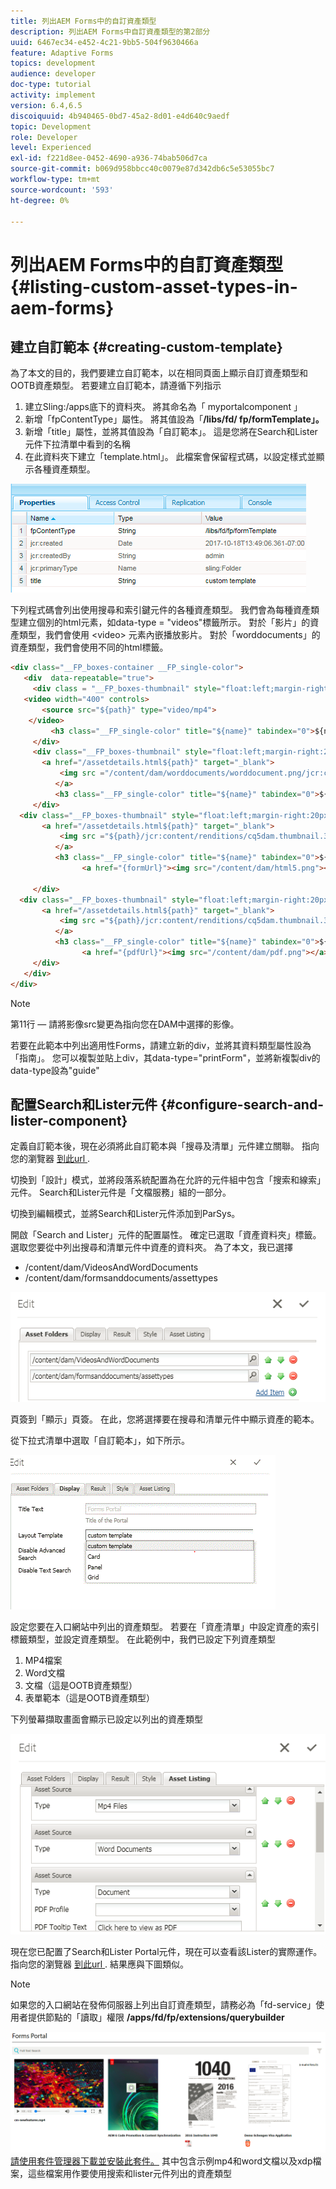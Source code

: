 ```yaml
---
title: 列出AEM Forms中的自訂資產類型
description: 列出AEM Forms中自訂資產類型的第2部分
uuid: 6467ec34-e452-4c21-9bb5-504f9630466a
feature: Adaptive Forms
topics: development
audience: developer
doc-type: tutorial
activity: implement
version: 6.4,6.5
discoiquuid: 4b940465-0bd7-45a2-8d01-e4d640c9aedf
topic: Development
role: Developer
level: Experienced
exl-id: f221d8ee-0452-4690-a936-74bab506d7ca
source-git-commit: b069d958bbcc40c0079e87d342db6c5e53055bc7
workflow-type: tm+mt
source-wordcount: '593'
ht-degree: 0%

---
```


# 列出AEM Forms中的自訂資產類型 {#listing-custom-asset-types-in-aem-forms}

## 建立自訂範本 {#creating-custom-template}

為了本文的目的，我們要建立自訂範本，以在相同頁面上顯示自訂資產類型和OOTB資產類型。 若要建立自訂範本，請遵循下列指示

1. 建立Sling:/apps底下的資料夾。 將其命名為「 myportalcomponent 」
1. 新增「fpContentType」屬性。 將其值設為「**/libs/fd/ fp/formTemplate」。**
1. 新增「title」屬性，並將其值設為「自訂範本」。 這是您將在Search和Lister元件下拉清單中看到的名稱
1. 在此資料夾下建立「template.html」。 此檔案會保留程式碼，以設定樣式並顯示各種資產類型。

![appsfolder](assets/appsfolder_.png)

下列程式碼會列出使用搜尋和索引鍵元件的各種資產類型。 我們會為每種資產類型建立個別的html元素，如data-type = &quot;videos&quot;標籤所示。 對於「影片」的資產類型，我們會使用 &lt;video> 元素內嵌播放影片。 對於「worddocuments」的資產類型，我們會使用不同的html標籤。

```html
<div class="__FP_boxes-container __FP_single-color">
   <div  data-repeatable="true">
     <div class = "__FP_boxes-thumbnail" style="float:left;margin-right:20px;" data-type = "videos">
   <video width="400" controls>
       <source src="${path}" type="video/mp4">
    </video>
         <h3 class="__FP_single-color" title="${name}" tabindex="0">${name}</h3>
     </div>
     <div class="__FP_boxes-thumbnail" style="float:left;margin-right:20px;" data-type = "worddocuments">
       <a href="/assetdetails.html${path}" target="_blank">
           <img src ="/content/dam/worddocuments/worddocument.png/jcr:content/renditions/cq5dam.thumbnail.319.319.png"/>
          </a>
          <h3 class="__FP_single-color" title="${name}" tabindex="0">${name}</h3>
     </div>
  <div class="__FP_boxes-thumbnail" style="float:left;margin-right:20px;" data-type = "xfaForm">
       <a href="/assetdetails.html${path}" target="_blank">
           <img src ="${path}/jcr:content/renditions/cq5dam.thumbnail.319.319.png"/>
          </a>
          <h3 class="__FP_single-color" title="${name}" tabindex="0">${name}</h3>
                <a href="{formUrl}"><img src="/content/dam/html5.png"></a><p>

     </div>
  <div class="__FP_boxes-thumbnail" style="float:left;margin-right:20px;" data-type = "printForm">
       <a href="/assetdetails.html${path}" target="_blank">
           <img src ="${path}/jcr:content/renditions/cq5dam.thumbnail.319.319.png"/>
          </a>
          <h3 class="__FP_single-color" title="${name}" tabindex="0">${name}</h3>
                <a href="{pdfUrl}"><img src="/content/dam/pdf.png"></a><p>
     </div>
   </div>
</div>
```

>[!NOTE]
>
>第11行 — 請將影像src變更為指向您在DAM中選擇的影像。
>
>若要在此範本中列出適用性Forms，請建立新的div，並將其資料類型屬性設為「指南」。 您可以複製並貼上div，其data-type=&quot;printForm&quot;，並將新複製div的data-type設為&quot;guide&quot;

## 配置Search和Lister元件 {#configure-search-and-lister-component}

定義自訂範本後，現在必須將此自訂範本與「搜尋及清單」元件建立關聯。 指向您的瀏覽器 [到此url ](http://localhost:4502/editor.html/content/AemForms/CustomPortal.html).

切換到「設計」模式，並將段落系統配置為在允許的元件組中包含「搜索和線索」元件。 Search和Lister元件是「文檔服務」組的一部分。

切換到編輯模式，並將Search和Lister元件添加到ParSys。

開啟「Search and Lister」元件的配置屬性。 確定已選取「資產資料夾」標籤。 選取您要從中列出搜尋和清單元件中資產的資料夾。 為了本文，我已選擇

* /content/dam/VideosAndWordDocuments
* /content/dam/formsanddocuments/assettypes

![assetfolder](assets/selectingassetfolders.png)

頁簽到「顯示」頁簽。 在此，您將選擇要在搜尋和清單元件中顯示資產的範本。

從下拉式清單中選取「自訂範本」，如下所示。

![搜索器](assets/searchandlistercomponent.gif)

設定您要在入口網站中列出的資產類型。 若要在「資產清單」中設定資產的索引標籤類型，並設定資產類型。 在此範例中，我們已設定下列資產類型

1. MP4檔案
1. Word文檔
1. 文檔（這是OOTB資產類型）
1. 表單範本（這是OOTB資產類型）

下列螢幕擷取畫面會顯示已設定以列出的資產類型

![assettypes](assets/assettypes.png)

現在您已配置了Search和Lister Portal元件，現在可以查看該Lister的實際運作。 指向您的瀏覽器 [到此url ](http://localhost:4502/content/AemForms/CustomPortal.html?wcmmode=disabled). 結果應與下圖類似。

>[!NOTE]
>
>如果您的入口網站在發佈伺服器上列出自訂資產類型，請務必為「fd-service」使用者提供節點的「讀取」權限 **/apps/fd/fp/extensions/querybuilder**

![assettypes](assets/assettypeslistings.png)
[請使用套件管理器下載並安裝此套件。](assets/customassettypekt1.zip) 其中包含示例mp4和word文檔以及xdp檔案，這些檔案用作要使用搜索和lister元件列出的資產類型
